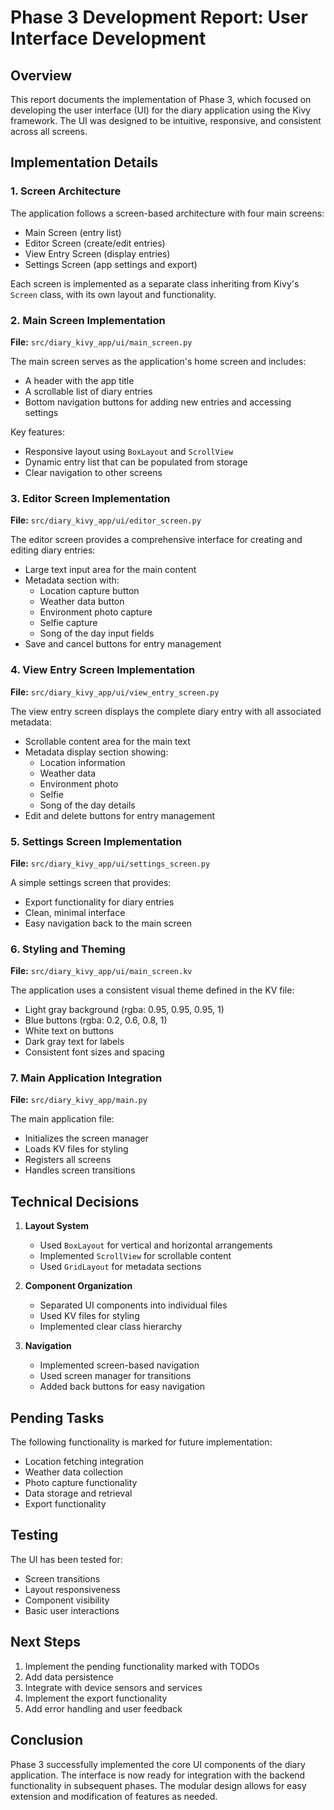# Phase 3 Development Report: User Interface Development

## Overview
This report documents the implementation of Phase 3, which focused on developing the user interface (UI) for the diary application using the Kivy framework. The UI was designed to be intuitive, responsive, and consistent across all screens.

## Implementation Details

### 1. Screen Architecture
The application follows a screen-based architecture with four main screens:
- Main Screen (entry list)
- Editor Screen (create/edit entries)
- View Entry Screen (display entries)
- Settings Screen (app settings and export)

Each screen is implemented as a separate class inheriting from Kivy's `Screen` class, with its own layout and functionality.

### 2. Main Screen Implementation
**File:** `src/diary_kivy_app/ui/main_screen.py`

The main screen serves as the application's home screen and includes:
- A header with the app title
- A scrollable list of diary entries
- Bottom navigation buttons for adding new entries and accessing settings

Key features:
- Responsive layout using `BoxLayout` and `ScrollView`
- Dynamic entry list that can be populated from storage
- Clear navigation to other screens

### 3. Editor Screen Implementation
**File:** `src/diary_kivy_app/ui/editor_screen.py`

The editor screen provides a comprehensive interface for creating and editing diary entries:
- Large text input area for the main content
- Metadata section with:
  - Location capture button
  - Weather data button
  - Environment photo capture
  - Selfie capture
  - Song of the day input fields
- Save and cancel buttons for entry management

### 4. View Entry Screen Implementation
**File:** `src/diary_kivy_app/ui/view_entry_screen.py`

The view entry screen displays the complete diary entry with all associated metadata:
- Scrollable content area for the main text
- Metadata display section showing:
  - Location information
  - Weather data
  - Environment photo
  - Selfie
  - Song of the day details
- Edit and delete buttons for entry management

### 5. Settings Screen Implementation
**File:** `src/diary_kivy_app/ui/settings_screen.py`

A simple settings screen that provides:
- Export functionality for diary entries
- Clean, minimal interface
- Easy navigation back to the main screen

### 6. Styling and Theming
**File:** `src/diary_kivy_app/ui/main_screen.kv`

The application uses a consistent visual theme defined in the KV file:
- Light gray background (rgba: 0.95, 0.95, 0.95, 1)
- Blue buttons (rgba: 0.2, 0.6, 0.8, 1)
- White text on buttons
- Dark gray text for labels
- Consistent font sizes and spacing

### 7. Main Application Integration
**File:** `src/diary_kivy_app/main.py`

The main application file:
- Initializes the screen manager
- Loads KV files for styling
- Registers all screens
- Handles screen transitions

## Technical Decisions

1. **Layout System**
   - Used `BoxLayout` for vertical and horizontal arrangements
   - Implemented `ScrollView` for scrollable content
   - Used `GridLayout` for metadata sections

2. **Component Organization**
   - Separated UI components into individual files
   - Used KV files for styling
   - Implemented clear class hierarchy

3. **Navigation**
   - Implemented screen-based navigation
   - Used screen manager for transitions
   - Added back buttons for easy navigation

## Pending Tasks
The following functionality is marked for future implementation:
- Location fetching integration
- Weather data collection
- Photo capture functionality
- Data storage and retrieval
- Export functionality

## Testing
The UI has been tested for:
- Screen transitions
- Layout responsiveness
- Component visibility
- Basic user interactions

## Next Steps
1. Implement the pending functionality marked with TODOs
2. Add data persistence
3. Integrate with device sensors and services
4. Implement the export functionality
5. Add error handling and user feedback

## Conclusion
Phase 3 successfully implemented the core UI components of the diary application. The interface is now ready for integration with the backend functionality in subsequent phases. The modular design allows for easy extension and modification of features as needed. 